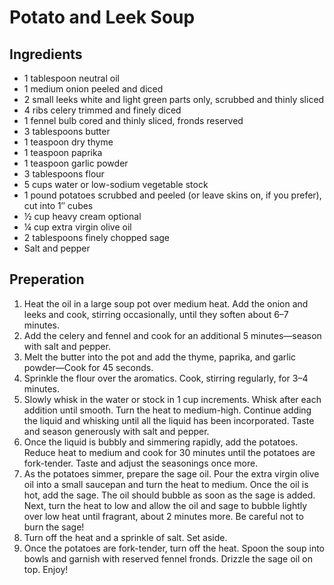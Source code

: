 # Potato and Leek Soup

## Ingredients
* 1 tablespoon neutral oil
* 1 medium onion peeled and diced
* 2 small leeks white and light green parts only, scrubbed and thinly sliced
* 4 ribs celery trimmed and finely diced
* 1 fennel bulb cored and thinly sliced, fronds reserved
* 3 tablespoons butter
* 1 teaspoon dry thyme
* 1 teaspoon paprika
* 1 teaspoon garlic powder
* 3 tablespoons flour
* 5 cups water or low-sodium vegetable stock
* 1 pound potatoes scrubbed and peeled (or leave skins on, if you prefer), cut into 1″ cubes
* ½ cup heavy cream optional
* ¼ cup extra virgin olive oil
* 2 tablespoons finely chopped sage
* Salt and pepper

## Preperation
1. Heat the oil in a large soup pot over medium heat. Add the onion and leeks and cook, stirring occasionally, until they soften about 6–7 minutes.
1. Add the celery and fennel and cook for an additional 5 minutes—season with salt and pepper.
1. Melt the butter into the pot and add the thyme, paprika, and garlic powder—Cook for 45 seconds.
1. Sprinkle the flour over the aromatics. Cook, stirring regularly, for 3–4 minutes.
1. Slowly whisk in the water or stock in 1 cup increments. Whisk after each addition until smooth. Turn the heat to medium-high. Continue adding the liquid and whisking until all the liquid has been incorporated. Taste and season generously with salt and pepper.
1. Once the liquid is bubbly and simmering rapidly, add the potatoes. Reduce heat to medium and cook for 30 minutes until the potatoes are fork-tender. Taste and adjust the seasonings once more.
1. As the potatoes simmer, prepare the sage oil. Pour the extra virgin olive oil into a small saucepan and turn the heat to medium. Once the oil is hot, add the sage. The oil should bubble as soon as the sage is added. Next, turn the heat to low and allow the oil and sage to bubble lightly over low heat until fragrant, about 2 minutes more. Be careful not to burn the sage!
1. Turn off the heat and a sprinkle of salt. Set aside.
1. Once the potatoes are fork-tender, turn off the heat. Spoon the soup into bowls and garnish with reserved fennel fronds. Drizzle the sage oil on top. Enjoy!
